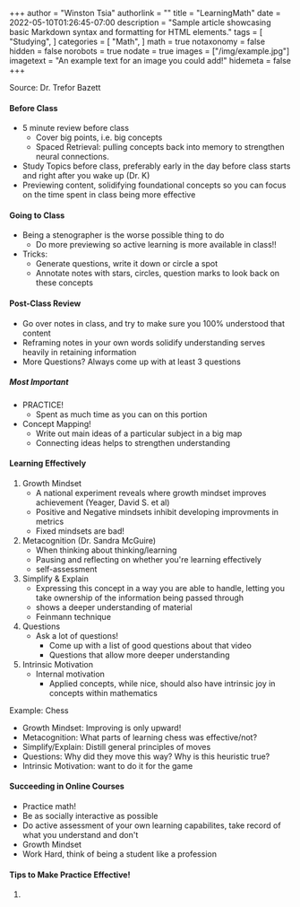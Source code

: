 +++
author = "Winston Tsia"
authorlink = ""
title = "LearningMath"
date = 2022-05-10T01:26:45-07:00
description = "Sample article showcasing basic Markdown syntax and formatting for HTML elements."
tags = [
    "Studying",
]
categories = [
    "Math",
]
math = true
notaxonomy = false
hidden = false
norobots = true
nodate = true
images = ["/img/example.jpg"]
imagetext = "An example text for an image you could add!"
hidemeta = false
+++

Source: Dr. Trefor Bazett

#### Before Class
- 5 minute review before class
    - Cover big points, i.e. big concepts 
    - Spaced Retrieval: pulling concepts back into memory to strengthen neural connections.
- Study Topics before class, preferably early in the day before class starts and right after you wake up (Dr. K)
- Previewing content, solidifying foundational concepts so you can focus on the time spent in class being more effective

#### Going to Class
- Being a stenographer is the worse possible thing to do
    - Do more previewing so active learning is more available in class!!
- Tricks:
    - Generate questions, write it down or circle a spot
    - Annotate notes with stars, circles, question marks to look back on these concepts

#### Post-Class Review
- Go over notes in class, and try to make sure you 100% understood that content
- Reframing notes in your own words solidify understanding serves heavily in retaining information
- More Questions? Always come up with at least 3 questions

##### Most Important
- PRACTICE!
    - Spent as much time as you can on this portion
- Concept Mapping!
    - Write out main ideas of a particular subject in a big map
    - Connecting ideas helps to strengthen understanding

#### Learning Effectively
1. Growth Mindset
    - A national experiment reveals where growth mindset improves achievement (Yeager, David S. et al)
    - Positive and Negative mindsets inhibit developing improvments in metrics
    - Fixed mindsets are bad!
2. Metacognition (Dr. Sandra McGuire)
    - When thinking about thinking/learning
    - Pausing and reflecting on whether you're learning effectively
    - self-assessment 
3. Simplify & Explain
    - Expressing this concept in a way you are able to handle, letting you take ownership of the information being passed through
    - shows a deeper understanding of material
    - Feinmann technique
4. Questions
    - Ask a lot of questions!
        - Come up with a list of good questions about that video
        - Questions that allow more deeper understanding
5. Intrinsic Motivation
    - Internal motivation
        - Applied concepts, while nice, should also have intrinsic joy in concepts within mathematics

Example: Chess
- Growth Mindset: Improving is only upward!
- Metacognition: What parts of learning chess was effective/not?
- Simplify/Explain: Distill general principles of moves
- Questions: Why did they move this way? Why is this heuristic true?
- Intrinsic Motivation: want to do it for the game

#### Succeeding in Online Courses
- Practice math!
- Be as socially interactive as possible
- Do active assessment of your own learning capabilites, take record of what you understand and don't
- Growth Mindset
- Work Hard, think of being a student like a profession

#### Tips to Make Practice Effective!
1. 